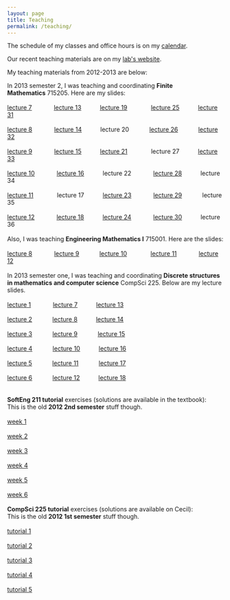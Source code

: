 ```yaml
---
layout: page
title: Teaching
permalink: /teaching/
---
```


The schedule of my classes and office hours is on my [calendar](http://lab.gavruskin.com/alex/).

Our recent teaching materials are on my [lab's website](http://lab.gavruskin.com/teaching/).

My teaching materials from 2012-2013 are below:

<div>In 2013 semester 2, I was teaching and coordinating <b>Finite Mathematics</b>&nbsp;715205. Here are my slides:</div>
<div><br>
</div>
<div><a href="https://www.dropbox.com/s/g0w8r5caov6zcgi/slides_lecture7_FM.pdf">lecture 7</a>&nbsp;<span>&nbsp;&nbsp; &nbsp;&nbsp;&nbsp; &nbsp;&nbsp; &nbsp; <a href="https://www.dropbox.com/s/pgvlbffnvbyyojs/slides_lecture13_FM.pdf">lecture 13</a>&nbsp; &nbsp; &nbsp; &nbsp; &nbsp;&nbsp; <a href="https://www.dropbox.com/s/nh6z1brfr9o3zon/slides_lecture19_FM.pdf">lecture 19</a></span> <span>&nbsp;&nbsp; &nbsp;&nbsp; &nbsp; &nbsp;&nbsp; &nbsp; <a href="https://www.dropbox.com/s/4401ngud6rr4p96/slides_lecture_25_FM.pdf">lecture 25</a>&nbsp; &nbsp; &nbsp; &nbsp; &nbsp;&nbsp; <a href="https://www.dropbox.com/s/q0r59etq75zb8uc/slides_lecture_31_FM.pdf">lecture 31</a></span></div>
<div><br>
</div>
<div><a href="https://www.dropbox.com/s/vah3izt41u1airc/slides_lecture8_FM.pdf">lecture 8</a>&nbsp;<span>&nbsp;&nbsp; &nbsp;&nbsp;&nbsp; &nbsp;&nbsp; &nbsp; <a href="https://www.dropbox.com/s/7cjycujah4bvo4u/slides_lecture14_FM.pdf">lecture 14</a>&nbsp; &nbsp; &nbsp; &nbsp; &nbsp;&nbsp; lecture 20</span> <span>&nbsp;&nbsp; &nbsp;&nbsp; &nbsp;&nbsp; &nbsp; <a href="https://www.dropbox.com/s/uo7okurrjxbeha0/slides_lecture_26_FM.pdf">lecture 26</a>&nbsp; &nbsp; &nbsp;&nbsp; &nbsp; &nbsp;&nbsp; <a href="https://www.dropbox.com/s/996objibdqlevof/slides_lecture_32_FM.pdf">lecture 32</a></span></div>
<div><br>
</div>
<div><a href="https://www.dropbox.com/s/ps32agb2hrn26zi/slides_lecture9_FM.pdf">lecture 9</a>&nbsp;&nbsp;&nbsp; &nbsp;&nbsp;&nbsp; &nbsp;&nbsp; &nbsp; <a href="https://www.dropbox.com/s/cdv4tpeqq08l5eb/slides_lecture15_FM.pdf">lecture 15</a>&nbsp; &nbsp; &nbsp; &nbsp; &nbsp;&nbsp; <a href="https://www.dropbox.com/s/ynxdm2rvbe1yf8c/slides_lecture21_FM.pdf">lecture 21</a> &nbsp;&nbsp; &nbsp; &nbsp;&nbsp; &nbsp;&nbsp; &nbsp; lecture 27&nbsp; &nbsp; &nbsp; &nbsp; &nbsp; &nbsp;<a href="https://www.dropbox.com/s/p454o60fvodvx0v/slides_lecture_33_FM.pdf">lecture 33</a></div>
<div><br>
</div>
<div><a href="https://www.dropbox.com/s/23szlkn7w87zfpf/slides_lecture10_FM.pdf">lecture 10</a>&nbsp;&nbsp;&nbsp; &nbsp;&nbsp;&nbsp; &nbsp;&nbsp; &nbsp; <a href="https://www.dropbox.com/s/kchxmnznmu2wcbu/slides_lecture16_FM.pdf">lecture 16</a>&nbsp; &nbsp; &nbsp; &nbsp; &nbsp;&nbsp; lecture 22 &nbsp;&nbsp; &nbsp;&nbsp;&nbsp; &nbsp;&nbsp; &nbsp; <a href="https://www.dropbox.com/s/lnasisjbkwrpyyx/slides_lecture_28_FM.pdf">lecture 28</a>&nbsp; &nbsp; &nbsp; &nbsp; &nbsp;&nbsp; lecture 34</div>
<div><br>
</div>
<div><a href="https://www.dropbox.com/s/0855oc2h9671cix/slides_lecture11_FM.pdf">lecture 11</a>&nbsp;<span>&nbsp;&nbsp; &nbsp;&nbsp; &nbsp; &nbsp;&nbsp; &nbsp; lecture 17&nbsp; &nbsp; &nbsp; &nbsp; &nbsp;&nbsp; <a href="https://www.dropbox.com/s/z1jjiuj9l3jfznm/slides_lecture_23_FM.pdf">lecture 23</a></span> <span>&nbsp;&nbsp; &nbsp;&nbsp;&nbsp; &nbsp;&nbsp; &nbsp; <a href="https://www.dropbox.com/s/r6g3kuieis12hx5/slides_lecture_29_FM.pdf">lecture 29</a>&nbsp; &nbsp; &nbsp;&nbsp; &nbsp; &nbsp;&nbsp; lecture 35</span></div>
<div><br>
</div>
<div><a href="https://www.dropbox.com/s/5u2z9kmcvabj3ru/slides_lecture12_FM.pdf">lecture 12</a>&nbsp;&nbsp;&nbsp; &nbsp;&nbsp;&nbsp; &nbsp;&nbsp; &nbsp; <a href="https://www.dropbox.com/s/65cogpwug4a34be/Test2012_2FM.pdf">lecture 18</a>&nbsp; &nbsp; &nbsp; &nbsp; &nbsp;&nbsp; <a href="https://www.dropbox.com/s/zl2zjqbyrhrx895/slides_lecture_24_FM.pdf">lecture 24</a> &nbsp;&nbsp; &nbsp;&nbsp;&nbsp; &nbsp;&nbsp; &nbsp; <a href="https://www.dropbox.com/s/j69rc5gafvng63l/slides_lecture_30_FM.pdf">lecture 30</a>&nbsp; &nbsp; &nbsp; &nbsp; &nbsp;&nbsp; lecture 36<br>
<br>
</div>
<div>Also, I was teaching <b>Engineering Mathematics I</b>&nbsp;715001. Here are the slides: <br>
<br>
<div><a href="https://www.dropbox.com/s/45ez88kcphxh5bp/slides_week8_EC1.pdf">lecture 8</a> <span>&nbsp;&nbsp; &nbsp;&nbsp;&nbsp; &nbsp;&nbsp; &nbsp; <a href="https://www.dropbox.com/s/q3y3bz5kxoaxw5v/slides_week9_EC1.pdf">lecture 9</a> &nbsp; &nbsp; &nbsp; &nbsp; &nbsp;&nbsp; <a href="https://www.dropbox.com/s/opg4e04xncqcu4y/slides_week10_EC1.pdf">lecture 10</a></span> <span>&nbsp;&nbsp; &nbsp;&nbsp; &nbsp; &nbsp;&nbsp; &nbsp; <a href="https://www.dropbox.com/s/4ff304ys4sd2k6t/slides_week11_EC1.pdf">lecture 11</a> &nbsp;&nbsp; &nbsp; &nbsp; &nbsp; &nbsp;&nbsp; <a href="https://www.dropbox.com/s/ngvk5obz7l8yl88/slides_week12_EC1.pdf">lecture 12</a><br>
</span></div>
</div>
<div><br>
</div>
<div>In 2013 semester one, I was teaching and coordinating <b>Discrete structures in mathematics and computer science</b> CompSci&nbsp;225. Below are my lecture slides.</div>
<div><br>
</div>
<div><a href="https://www.dropbox.com/s/gh8vyiwbgvefiyy/lecture1.pdf">lecture 1</a>&nbsp;<span>&nbsp;&nbsp; &nbsp;&nbsp;&nbsp; &nbsp;&nbsp; &nbsp; <a href="https://www.dropbox.com/s/x428a0h1h0ajm0z/lecture7.pdf">lecture 7</a>&nbsp; &nbsp; &nbsp; &nbsp; &nbsp; &nbsp;<a href="https://www.dropbox.com/s/pcz668j82j2wzud/lecture13.pdf">lecture 13</a></span></div>
<div><br>
</div>
<div><a href="https://www.dropbox.com/s/3r4jo69p2f7w7f2/lecture2.pdf">lecture 2</a>&nbsp;&nbsp;&nbsp; &nbsp;&nbsp;&nbsp; &nbsp;&nbsp; &nbsp;<a href="https://www.dropbox.com/s/4dp53mmhnujqnck/lecture8.pdf">lecture 8</a>&nbsp; &nbsp; &nbsp; &nbsp; &nbsp; &nbsp;<a href="https://www.dropbox.com/s/pnc62bb85papqad/lecture14.pdf">lecture 14</a></div>
<div><span><br>
</span></div>
<div><a href="https://www.dropbox.com/s/z7epdmbcd842pu2/lecture3.pdf">lecture 3</a>&nbsp; &nbsp; &nbsp; &nbsp; &nbsp; &nbsp; <a href="https://www.dropbox.com/s/qfrxqsw4kgbwxu5/lecture9.pdf">lecture 9</a>&nbsp; &nbsp; &nbsp; &nbsp; &nbsp; &nbsp;&nbsp;<a href="https://www.dropbox.com/s/km1ktiv2fpeexxp/lecture15.pdf">lecture 15</a></div>
<div><br>
</div>
<div><a href="https://www.dropbox.com/s/j2zb8fpn9r0rs1v/lecture4.pdf">lecture 4</a>&nbsp; &nbsp; &nbsp; &nbsp; &nbsp; &nbsp; <a href="https://www.dropbox.com/s/kh0jj7jxlv59fpw/lecture10.pdf">lecture 10</a>&nbsp; &nbsp; &nbsp; &nbsp; &nbsp; &nbsp;<a href="https://www.dropbox.com/s/3njjn0yyrvhdcw7/lecture16.pdf">lecture 16</a></div>
<div><br>
</div>
<div><a href="https://www.dropbox.com/s/1vbcxd4p9cem0fr/lecture5.pdf">lecture 5</a>&nbsp; &nbsp; &nbsp; &nbsp; &nbsp; &nbsp;&nbsp;<a href="https://www.dropbox.com/s/ybsaovpoe4x0x18/lecture11.pdf">lecture 11</a>&nbsp; &nbsp; &nbsp; &nbsp; &nbsp; &nbsp;&nbsp;<a href="https://www.dropbox.com/s/ffp5apf6wk9i0xk/lecture17.pdf">lecture 17</a></div>
<div><br>
</div>
<div><a href="https://www.dropbox.com/s/56uqhr0w3dyqatu/lecture6.pdf">lecture 6</a>&nbsp; &nbsp; &nbsp; &nbsp; &nbsp; &nbsp;&nbsp;<a href="https://www.dropbox.com/s/hrhb7op63l38t92/lecture12.pdf">lecture 12</a> &nbsp; &nbsp; &nbsp; &nbsp; &nbsp;&nbsp;<a href="https://www.dropbox.com/s/rcm00xjuk5uj6af/lecture18.pdf">lecture 18</a></div>
<div><br>
</div>
<div><br>
</div>
<div><b>SoftEng 211 tutorial</b> exercises (solutions are available in the textbook):</div>
<div>This is the old <b>2012 2nd semester</b> stuff though.</div>
<div><br>
</div>
<div><a href="https://dl.dropbox.com/u/63080112/SEweek01.pdf">week 1</a></div>
<div><br>
</div>
<div><a href="https://dl.dropbox.com/u/63080112/SEweek02.pdf">week 2</a></div>
<div><br>
</div>
<div><a href="https://dl.dropbox.com/u/63080112/SEweek03.pdf">week 3</a></div>
<div><br>
</div>
<div><a href="https://dl.dropbox.com/u/63080112/SEweek04.pdf">week 4</a></div>
<div><br>
</div>
<div><a href="https://dl.dropbox.com/u/63080112/SEweek05.pdf">week 5</a></div>
<div><br>
</div>
<div><a href="https://dl.dropbox.com/u/63080112/SEweek06.pdf">week 6</a></div>
<div><br>
</div>
<div><b>CompSci 225 tutorial</b> exercises (solutions are available on Cecil):</div>
<div>This is the old <b>2012 1st semester</b> stuff though.</div>
<div><br>
</div>
<div><a href="http://dl.dropbox.com/u/63080112/week02.pdf">tutorial 1</a></div>
<div><br>
</div>
<div><a href="http://dl.dropbox.com/u/63080112/week03.pdf">tutorial 2</a></div>
<div><br>
</div>
<div><a href="http://dl.dropbox.com/u/63080112/week04.pdf">tutorial 3</a></div>
<div><br>
</div>
<div><a href="http://dl.dropbox.com/u/63080112/week05.pdf">tutorial 4</a></div>
<div><br>
</div>
<div><a href="http://dl.dropbox.com/u/63080112/week06.pdf">tutorial 5</a></div>

